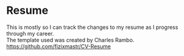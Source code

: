 # Resume
This is mostly so I can track the changes to my resume as I progress through my career.  
The template used was created by Charles Rambo. https://github.com/fizixmastr/CV-Resume
